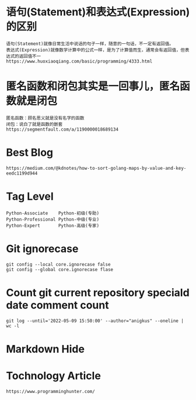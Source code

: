 # 语句(Statement)和表达式(Expression)的区别
    语句(Statement)就像日常生活中说话的句子一样，随意的一句话，不一定有返回值。
    表达式(Expression)就像数学计算中的公式一样，是为了计算值而生，通常会有返回值，但表达式的返回值不一
    https://www.huoxiaoqiang.com/basic/programming/4333.html

# 匿名函数和闭包其实是一回事儿，匿名函数就是闭包
    匿名函数：顾名思义就是没有名字的函数
    闭包：说白了就是函数的嵌套
    https://segmentfault.com/a/1190000018689134

# Best Blog
    https://medium.com/@kdnotes/how-to-sort-golang-maps-by-value-and-key-eedc1199d944

# Tag Level
    Python-Associate    Python-初级(专助)
    Python-Professional Python-中级(专业)
    Python-Expert       Python-高级(专家)

# Git ignorecase
    git config --local core.ignorecase false
    git config --global core.ignorecase flase

# Count git current repository speciald date comment count
    git log --until='2022-05-09 15:50:00' --author="anigkus" --oneline | wc -l

# Markdown Hide
[This is a comment that will be hidden1.]:# 
[This is a comment that will be hidden2. 
This is a comment that will be hidden3.]:# 
[This is a comment that will be hidden4.]: # 

# Tochnology Article
    https://www.programminghunter.com/